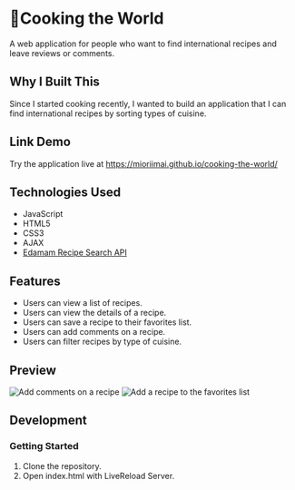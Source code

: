 # 🍳Cooking the World

A web application for people who want to find international recipes and leave reviews or comments.

## Why I Built This

Since I started cooking recently, I wanted to build an application that I can find international recipes by sorting types of cuisine.

## Link Demo
Try the application live at https://mioriimai.github.io/cooking-the-world/


## Technologies Used

- JavaScript
- HTML5
- CSS3
- AJAX
- [Edamam Recipe Search API](https://developer.edamam.com/edamam-docs-recipe-api)


## Features

- Users can view a list of recipes.
- Users can view the details of a recipe.
- Users can save a recipe to their favorites list.
- Users can add comments on a recipe.
- Users can filter recipes by type of cuisine.

## Preview

![Add comments on a recipe](images/cooking-the-world-GIF1.gif)
![Add a recipe to the favorites list](images/cooking-the-world-GIF2.gif)

## Development

### Getting Started

1. Clone the repository.
2. Open index.html with LiveReload Server.
